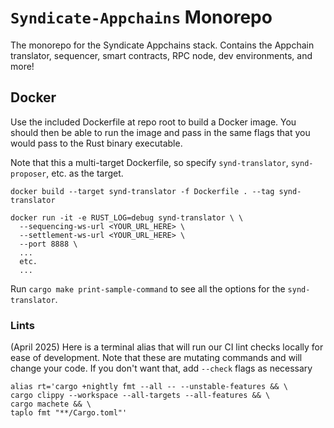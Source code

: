 # `Syndicate-Appchains` Monorepo

The monorepo for the Syndicate Appchains stack. Contains the Appchain translator, sequencer, smart contracts, RPC node, dev environments, and more!

## Docker

Use the included Dockerfile at repo root to build a Docker image. You should then be able to run the image and pass in the same flags
that you would pass to the Rust binary executable.

Note that this a multi-target Dockerfile, so specify `synd-translator`, `synd-proposer`, etc. as the target.

```
docker build --target synd-translator -f Dockerfile . --tag synd-translator

docker run -it -e RUST_LOG=debug synd-translator \ \
  --sequencing-ws-url <YOUR_URL_HERE> \
  --settlement-ws-url <YOUR_URL_HERE> \
  --port 8888 \
  ...
  etc.
  ...
```

Run `cargo make print-sample-command` to see all the options for the `synd-translator`.

### Lints
(April 2025)
Here is a terminal alias that will run our CI lint checks locally for ease of development. Note that these are mutating commands and will change your code. If you don't want that, add `--check` flags as necessary

```
alias rt='cargo +nightly fmt --all -- --unstable-features && \
cargo clippy --workspace --all-targets --all-features && \
cargo machete && \
taplo fmt "**/Cargo.toml"'
```
